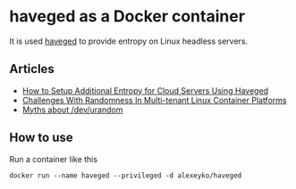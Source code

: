 # haveged as a Docker container

It is used [haveged](http://www.issihosts.com/haveged/) to provide entropy on Linux headless servers.

## Articles

- [How to Setup Additional Entropy for Cloud Servers Using Haveged](https://www.digitalocean.com/community/tutorials/how-to-setup-additional-entropy-for-cloud-servers-using-haveged)
- [Challenges With Randomness In Multi-tenant Linux Container Platforms](https://blog.pivotal.io/pivotal-cloud-foundry/features/challenges-with-randomness-in-multi-tenant-linux-container-platforms)
- [Myths about /dev/urandom](http://www.2uo.de/myths-about-urandom/)

## How to use

Run a container like this

```
docker run --name haveged --privileged -d alexeyko/haveged
```

